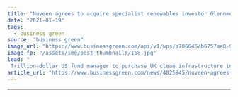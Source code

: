 ```yaml
---
title: "Nuveen agrees to acquire specialist renewables investor Glennmont Partners"
date: "2021-01-19"
tags: 
  - business green
source: "business green"
image_url: "https://www.businessgreen.com/api/v1/wps/a706646/b6757ae8-9c87-4a31-8001-494d724f1fdc/4/380352233-8e6defb044-c-185x114.jpg"
image_fp: "/assets/img/post_thumbnails/168.jpg"
lead: "
 Trillion-dollar US fund manager to purchase UK clean infrastructure investor in bid to tap 'one of the most dynamic and fastest growing infrastructure sectors' ..."
article_url: "https://www.businessgreen.com/news/4025945/nuveen-agrees-acquire-specialist-renewables-investor-glennmont-partners"
---
```


---

